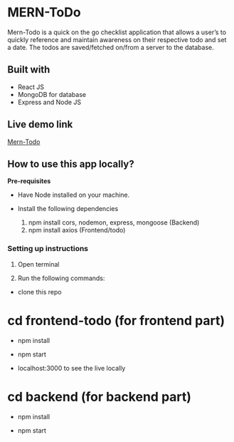 # MERN-ToDo

Mern-Todo is a quick on the go checklist application that allows a user’s to quickly reference and maintain awareness on their respective todo and set a date. The todos are saved/fetched on/from a server to the database. 


## Built with

- React JS
- MongoDB for database
- Express and Node JS


## Live demo link

[Mern-Todo]( Project-link)

## How to use this app locally?

**Pre-requisites**

- Have Node installed on your machine.

-  Install the following dependencies 
      1. npm install cors, nodemon, express, mongoose (Backend)
      2. npm install axios (Frontend/todo)


### Setting up instructions

1. Open terminal

2. Run the following commands:

- clone this repo

# cd frontend-todo (for frontend part)

- npm install

- npm start

- localhost:3000 to see the live locally
 
# cd backend (for backend part)

- npm install

- npm start

